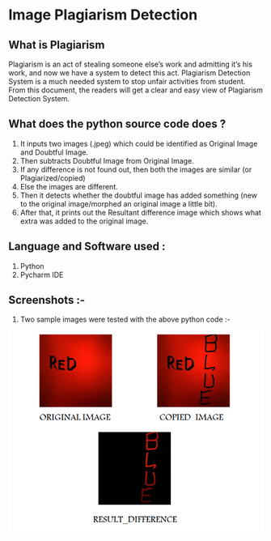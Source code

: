 # Image Plagiarism Detection

## What is Plagiarism
Plagiarism is an act of stealing someone else’s work and admitting it’s his work, 
and now we have a system to detect this act.
Plagiarism Detection System is a much needed system to stop unfair activities from student. 
From this document, the readers will get a clear and easy view of Plagiarism Detection System. 

## What does the python source code does ?
1. It inputs two images (.jpeg) which could be identified as Original Image and Doubtful Image. 
2. Then subtracts Doubtful Image from Original Image.
3. If any difference is not found out, then both the images are similar (or Plagiarized/copied)
4. Else the images are different. 
5. Then it detects whether the doubtful image has added something (new to the original image/morphed
an original image a little bit). 
6. After that, it prints out the Resultant difference image which shows what extra was added to the original image.

## Language and Software used :
1. Python
2. Pycharm IDE

## Screenshots :-

1) Two sample images were tested with the above python code :- 

<img src="https://github.com/utkarsh-yadav1231/Plagiarism-Detection/blob/master/Image%20Plagiarism%20Detection/Screenshot.PNG" alt="SS 1"/>
